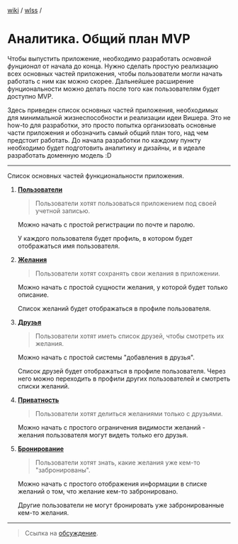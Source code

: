 [wiki](../../README.md) / [wlss](./index.md) /


# Аналитика. Общий план MVP

Чтобы выпустить приложение, необходимо разработать _основной фунционал_ от начала до конца. Нужно сделать простую реализацию всех основных частей приложения, чтобы пользователи могли начать работать с ним как можно скорее. Дальнейшее расширение фунциональности можно делать после того как пользователям будет доступно MVP.

Здесь приведен список основных частей приложения, необходимых для минимальной жизнеспособности и реализации идеи Вишера. Это не how-to для разработки, это просто попытка организовать основные части приложения и обозначить самый общий план того, над чем предстоит работать. До начала разработки по каждому пункту необходимо будет подготовить аналитику и дизайны, и в идеале разработать доменную модель :D

---------------------------------------------------

Список основных частей функциональности приложения.

1. **[Пользователи](https://github.com/week-password/wisher/wiki/%D0%9C%D0%BE%D0%B4%D0%B5%D0%BB%D1%8C.-%D0%9F%D0%BE%D0%BB%D1%8C%D0%B7%D0%BE%D0%B2%D0%B0%D1%82%D0%B5%D0%BB%D0%B8)**

     > Пользователи хотят пользоваться приложением под своей учетной записью.

     Можно начать с простой регистрации по почте и паролю.

     У каждого пользователя будет профиль, в котором будет отображаться имя пользователя.

2. **[Желания](https://github.com/week-password/wisher/wiki/%D0%9C%D0%BE%D0%B4%D0%B5%D0%BB%D1%8C.-%D0%96%D0%B5%D0%BB%D0%B0%D0%BD%D0%B8%D1%8F)**

     > Пользователи хотят сохранять свои желания в приложении.

     Можно начать с простой сущности желания, у которой будет только описание.

     Список желаний будет отображаться в профиле пользователя.

3. **[Друзья](https://github.com/week-password/wisher/wiki/%D0%9C%D0%BE%D0%B4%D0%B5%D0%BB%D1%8C.-%D0%94%D1%80%D1%83%D0%B7%D1%8C%D1%8F)**

     > Пользователи хотят иметь список друзей, чтобы смотреть их желания.

     Можно начать с простой системы "добавления в друзья".

     Список друзей будет отображаться в профиле пользователя. Через него можно переходить в профили других пользователей и смотреть списки желаний.

4. **[Приватность](https://github.com/week-password/wisher/wiki/Модель.-Желания#желание-wish)**

     > Пользователи хотят делиться желаниями только с друзьями.

     Можно начать с простого ограничения видимости желаний - желания пользователя могут видеть только его друзья.


5. **[Бронирование](https://github.com/week-password/wisher/wiki/%D0%9C%D0%BE%D0%B4%D0%B5%D0%BB%D1%8C.-%D0%96%D0%B5%D0%BB%D0%B0%D0%BD%D0%B8%D1%8F#%D0%B7%D0%B0%D0%B1%D1%80%D0%BE%D0%BD%D0%B8%D1%80%D0%BE%D0%B2%D0%B0%D1%82%D1%8C-book)**

     > Пользователи хотят знать, какие желания уже кем-то "забронированы".

     Можно начать с простого отображения информации в списке желаний о том, что желание кем-то забронировано.

     Другие пользователи не могут бронировать уже забронированные кем-то желания.

-------------------------------------------------------------------------------------------------------------

> Ссылка на [обсуждение](https://github.com/week-password/wisher/discussions/6).
